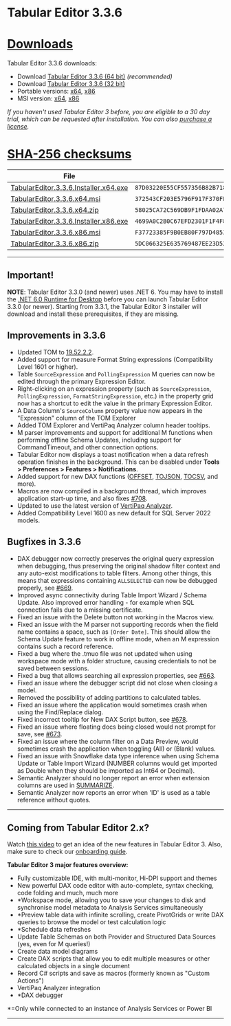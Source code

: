 # Tabular Editor 3.3.6

# [**Downloads**](#tab/downloads)

Tabular Editor 3.3.6 downloads:

- Download [Tabular Editor 3.3.6 (64 bit)](https://cdn.tabulareditor.com/files/TabularEditor.3.3.6.Installer.x64.exe) *(recommended)*
- Download [Tabular Editor 3.3.6 (32 bit)](https://cdn.tabulareditor.com/files/TabularEditor.3.3.6.Installer.x86.exe)
- Portable versions: [x64](https://cdn.tabulareditor.com/files/TabularEditor.3.3.6.x64.zip), [x86](https://cdn.tabulareditor.com/files/TabularEditor.3.3.6.x86.zip)
- MSI version: [x64](https://cdn.tabulareditor.com/files/TabularEditor.3.3.6.x64.msi), [x86](https://cdn.tabulareditor.com/files/TabularEditor.3.3.6.x86.msi)

*If you haven't used Tabular Editor 3 before, you are eligible to a 30 day trial, which can be requested after installation. You can also [purchase a license](https://tabulareditor.com/licensing).*

# [**SHA-256 checksums**](#tab/checksums)

| File | SHA-256 |
| -- | -- |
| [TabularEditor.3.3.6.Installer.x64.exe](https://cdn.tabulareditor.com/files/TabularEditor.3.3.6.Installer.x64.exe) | `87D03220E55CF557356B82B718E80723FC2C92C840452A2B584488990E7CE04F` |
| [TabularEditor.3.3.6.x64.msi](https://cdn.tabulareditor.com/files/TabularEditor.3.3.6.x64.msi) | `372543CF203E5796F917F370FE9533C8C26BF549EE730A8FAEA366B8D473BA8A` |
| [TabularEditor.3.3.6.x64.zip](https://cdn.tabulareditor.com/files/TabularEditor.3.3.6.x64.zip) | `58025CA72C569DB9F1FDAA02A7EBEDB00FB0C22B39C669454219AABC9F5291AC` |
| [TabularEditor.3.3.6.Installer.x86.exe](https://cdn.tabulareditor.com/files/TabularEditor.3.3.6.Installer.x86.exe) | `4699A0C2B0C67EFD2301F1F4F886A6B58160925AC2CBBEE83C49CFB7B4ADBF9D` |
| [TabularEditor.3.3.6.x86.msi](https://cdn.tabulareditor.com/files/TabularEditor.3.3.6.x86.msi) | `F37723385F9B0EB80F797D4853E5250D3E1B152FAAC3F4BBD0FAE06B5F441090` |
| [TabularEditor.3.3.6.x86.zip](https://cdn.tabulareditor.com/files/TabularEditor.3.3.6.x86.zip) | `5DC066325E635769487EE23D52BECF410665028C20C76E4A51CB1647E83DD783` |

***

## Important!

**NOTE**: Tabular Editor 3.3.0 (and newer) uses .NET 6. You may have to install the [.NET 6.0 Runtime for Desktop](https://dotnet.microsoft.com/en-us/download/dotnet/6.0/runtime) before you can launch Tabular Editor 3.3.0 (or newer). Starting from 3.3.1, the Tabular Editor 3 installer will download and install these prerequisites, if they are missing.

## Improvements in 3.3.6

- Updated TOM to [19.52.2.2](https://www.nuget.org/packages/Microsoft.AnalysisServices.NetCore.retail.amd64).
- Added support for measure Format String expressions (Compatibility Level 1601 or higher).
- Table `SourceExpression` and `PollingExpression` M queries can now be edited through the primary Expression Editor.
- Right-clicking on an expression property (such as `SourceExpression`, `PollingExpression`, `FormatStringExpression`, etc.) in the property grid now has a shortcut to edit the value in the primary Expression Editor.
- A Data Column's `SourceColumn` property value now appears in the "Expression" column of the TOM Explorer
- Added TOM Explorer and VertiPaq Analyzer column header tooltips.
- M parser improvements and support for additional M functions when performing offline Schema Updates, including support for CommandTimeout, and other connection options.
- Tabular Editor now displays a toast notification when a data refresh operation finishes in the background. This can be disabled under **Tools > Preferences > Features > Notifications**.
- Added support for new DAX functions ([OFFSET](https://dax.guide/offset), [TOJSON](https://dax.guide/tojson), [TOCSV](https://dax.guide/tocsv), and more).
- Macros are now compiled in a background thread, which improves application start-up time, and also fixes [#708](https://github.com/TabularEditor/TabularEditor3/issues/708).
- Updated to use the latest version of [VertiPaq Analyzer](https://github.com/sql-bi/VertiPaq-Analyzer).
- Added Compatibility Level 1600 as new default for SQL Server 2022 models.

## Bugfixes in 3.3.6

- DAX debugger now correctly preserves the original query expression when debugging, thus preserving the original shadow filter context and any auto-exist modifications to table filters. Among other things, this means that expressions containing `ALLSELECTED` can now be debugged properly, see [#669](https://github.com/TabularEditor/TabularEditor3/issues/669).
- Improved async connectivity during Table Import Wizard / Schema Update. Also improved error handling - for example when SQL connection fails due to a missing certificate.
- Fixed an issue with the Delete button not working in the Macros view.
- Fixed an issue with the M parser not supporting records when the field name contains a space, such as `[Order Date]`. This should allow the Schema Update feature to work in offline mode, when an M expression contains such a record reference.
- Fixed a bug where the .tmuo file was not updated when using workspace mode with a folder structure, causing credentials to not be saved between sessions.
- Fixed a bug that allows searching all expression properties, see [#663](https://github.com/TabularEditor/TabularEditor3/issues/663).
- Fixed an issue where the debugger script did not close when closing a model.
- Removed the possibility of adding partitions to calculated tables.
- Fixed an issue where the application would sometimes crash when using the Find/Replace dialog.
- Fixed incorrect tooltip for New DAX Script button, see [#678](https://github.com/TabularEditor/TabularEditor3/issues/678).
- Fixed an issue where floating docs being closed would not prompt for save, see [#673](https://github.com/TabularEditor/TabularEditor3/issues/673).
- Fixed an issue where the column filter on a Data Preview, would sometimes crash the application when toggling (All) or (Blank) values.
- Fixed an issue with Snowflake data type inference when using Schema Update or Table Import Wizard (NUMBER columns would get imported as Double when they should be imported as Int64 or Decimal).
- Semantic Analyzer should no longer report an error when extension columns are used in [SUMMARIZE](https://dax.guide/summarize).
- Semantic Analyzer now reports an error when 'ID' is used as a table reference without quotes.

---
## Coming from Tabular Editor 2.x?

Watch [this video](https://www.youtube.com/watch?v=pt3DdcjfImY) to get an idea of the new features in Tabular Editor 3. Also, make sure to check our [onboarding guide](https://docs.tabulareditor.com/onboarding/index.html).

**Tabular Editor 3 major features overview:**
- Fully customizable IDE, with multi-monitor, Hi-DPI support and themes
- New powerful DAX code editor with auto-complete, syntax checking, code folding and much, much more
- *Workspace mode, allowing you to save your changes to disk and synchronise model metadata to Analysis Services simultaneously
- *Preview table data with infinite scrolling, create PivotGrids or write DAX queries to browse the model or test calculation logic
- *Schedule data refreshes
- Update Table Schemas on both Provider and Structured Data Sources (yes, even for M queries!)
- Create data model diagrams
- Create DAX scripts that allow you to edit multiple measures or other calculated objects in a single document
- Record C# scripts and save as macros (formerly known as "Custom Actions")
- VertiPaq Analyzer integration
- *DAX debugger

*=Only while connected to an instance of Analysis Services or Power BI

---
